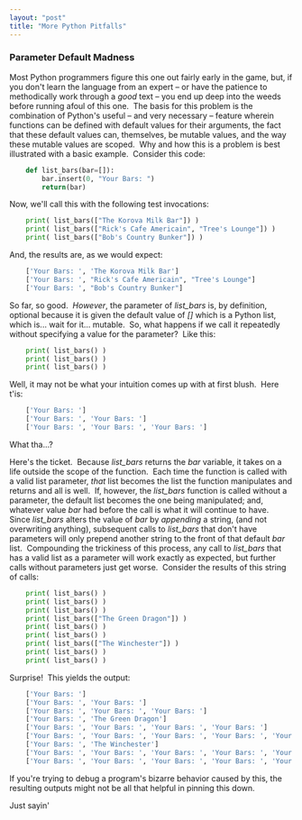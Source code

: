```yaml
---
layout: "post"
title: "More Python Pitfalls"
---
```

### Parameter Default Madness

Most Python programmers figure this one out fairly early in the game, but, if you don't learn the language from an expert &ndash; 
or have the patience to methodically work through a _good_ text &ndash; you end up deep into the weeds before running afoul of this one.&nbsp; 
The basis for this problem is the combination of Python's useful &ndash; and very necessary &ndash; feature wherein functions can be defined 
with default values for their arguments, the fact that these default values can, themselves, be mutable values, and the way these mutable 
values are scoped.&nbsp; Why and how this is a problem is best illustrated with a basic example.&nbsp; Consider this code:

```python
    def list_bars(bar=[]):
        bar.insert(0, "Your Bars: ")
        return(bar)
```
Now, we'll call this with the following test invocations:
```python
    print( list_bars(["The Korova Milk Bar"]) )
    print( list_bars(["Rick's Cafe Americain", "Tree's Lounge"]) )
    print( list_bars(["Bob's Country Bunker"]) )
```
And, the results are, as we would expect:
```python
    ['Your Bars: ', 'The Korova Milk Bar']
    ['Your Bars: ', "Rick's Cafe Americain", "Tree's Lounge"]
    ['Your Bars: ', "Bob's Country Bunker"]
```
So far, so good.&nbsp; *However*, the parameter of _list_bars_ is, by definition, optional because it is given the default value of _[]_ which is a Python list, which is... wait for it... mutable.&nbsp;
So, what happens if we call it repeatedly without specifying a value for the parameter?&nbsp; Like this:
```python
    print( list_bars() )
    print( list_bars() )
    print( list_bars() )
```
Well, it may not be what your intuition comes up with at first blush.&nbsp; Here t'is:
```python
    ['Your Bars: ']
    ['Your Bars: ', 'Your Bars: ']
    ['Your Bars: ', 'Your Bars: ', 'Your Bars: ']
```
What tha...?&nbsp;

Here's the ticket.&nbsp; Because _list_bars_ returns the _bar_ variable, it takes on a life outside the scope of the function.&nbsp; Each time the function is called with a valid list 
parameter, _*that*_ list becomes the list the function manipulates and returns and all is well.&nbsp;
If, however, the _list_bars_ function is called without a parameter, the default list becomes the one being manipulated; and, whatever value _bar_ had before the call is what it will continue to have.&nbsp; 
Since _list_bars_ alters the value of _bar_ by *appending* a string, (and not overwriting anything), subsequent calls to _list_bars_ that don't have parameters will only 
prepend another string to the front of that default _bar_ list.&nbsp; 
Compounding the trickiness of this process, any call to _list_bars_ that has a valid list as a parameter will work exactly as expected, but further calls without parameters just get worse.&nbsp;
Consider the results of this string of calls:
```python
    print( list_bars() )
    print( list_bars() )
    print( list_bars() )
    print( list_bars(["The Green Dragon"]) )
    print( list_bars() )
    print( list_bars() )
    print( list_bars(["The Winchester"]) )
    print( list_bars() )
    print( list_bars() )
```
Surprise!&nbsp; This yields the output:
```python
    ['Your Bars: ']
    ['Your Bars: ', 'Your Bars: ']
    ['Your Bars: ', 'Your Bars: ', 'Your Bars: ']
    ['Your Bars: ', 'The Green Dragon']
    ['Your Bars: ', 'Your Bars: ', 'Your Bars: ', 'Your Bars: ']
    ['Your Bars: ', 'Your Bars: ', 'Your Bars: ', 'Your Bars: ', 'Your Bars: ']
    ['Your Bars: ', 'The Winchester']
    ['Your Bars: ', 'Your Bars: ', 'Your Bars: ', 'Your Bars: ', 'Your Bars: ', 'Your Bars: ']
    ['Your Bars: ', 'Your Bars: ', 'Your Bars: ', 'Your Bars: ', 'Your Bars: ', 'Your Bars: ', 'Your Bars: ']
```
If you're trying to debug a program's bizarre behavior caused by this, the resulting outputs might not be all that helpful in pinning this down.

Just sayin'



